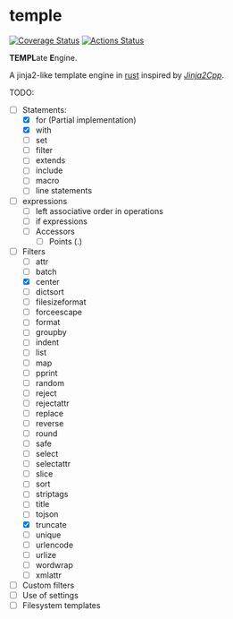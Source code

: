 # temple
[![Coverage Status](https://coveralls.io/repos/github/morenol/temple/badge.svg?branch=master)](https://coveralls.io/github/morenol/temple?branch=master)
[![Actions Status](https://github.com/morenol/temple/workflows/CI/badge.svg)](https://github.com/morenol/temple/actions)



**TEMPL**ate **E**ngine. 

A jinja2-like template engine in [rust] inspired by  *[Jinja2Cpp]*.

[Jinja2Cpp]: https://github.com/jinja2cpp/jinja2cpp
[rust]: https://www.rust-lang.org

TODO:

- [ ] Statements:
  - [x] for (Partial implementation)
  - [x] with
  - [ ] set
  - [ ] filter
  - [ ] extends
  - [ ] include
  - [ ] macro
  - [ ] line statements
- [ ] expressions
  - [ ] left associative order in operations
  - [ ] if expressions
  - [ ] Accessors
    - [ ] Points (.) 
- [ ] Filters
  - [ ] attr
  - [ ] batch
  - [x] center
  - [ ] dictsort
  - [ ] filesizeformat
  - [ ] forceescape
  - [ ] format
  - [ ] groupby
  - [ ] indent
  - [ ] list
  - [ ] map
  - [ ] pprint
  - [ ] random
  - [ ] reject
  - [ ] rejectattr
  - [ ] replace
  - [ ] reverse
  - [ ] round
  - [ ] safe
  - [ ] select
  - [ ] selectattr
  - [ ] slice
  - [ ] sort
  - [ ] striptags
  - [ ] title
  - [ ] tojson
  - [x] truncate
  - [ ] unique
  - [ ] urlencode
  - [ ] urlize
  - [ ] wordwrap
  - [ ] xmlattr
- [ ] Custom filters
- [ ] Use of settings
- [ ] Filesystem templates
